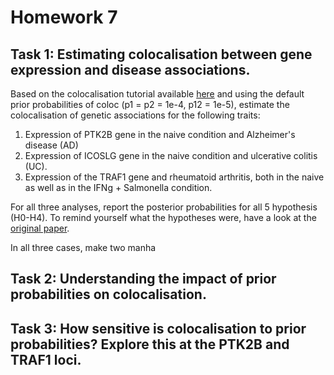 # Homework 7

## Task 1: Estimating colocalisation between gene expression and disease associations.

Based on the colocalisation tutorial available [here](https://github.com/kauralasoo/MTAT.03.239_Bioinformatics/blob/master/colocalisation/Introduction_to_coloc.md) and using the default prior probabilities of coloc (p1 = p2 = 1e-4, p12 = 1e-5), estimate the colocalisation of genetic associations for the following traits:

 1. Expression of PTK2B gene in the naive condition and Alzheimer's disease (AD)
 2. Expression of ICOSLG gene in the naive condition and ulcerative colitis (UC).
 3. Expression of the TRAF1 gene and rheumatoid arthritis, both in the naive as well as in the IFNg + Salmonella condition.

For all three analyses, report the posterior probabilities for all 5 hypothesis (H0-H4). To remind yourself what the hypotheses  were, have a look at the [original paper](http://journals.plos.org/plosgenetics/article?id=10.1371/journal.pgen.1004383). 

In all three cases, make two manha 

## Task 2: Understanding the impact of prior probabilities on colocalisation.

## Task 3: How sensitive is colocalisation to prior probabilities? Explore this at the PTK2B and TRAF1 loci.


<!--stackedit_data:
eyJoaXN0b3J5IjpbLTEwNTgzMTc2NzAsLTg3NjE0MTA3NiwyMD
MxMzM3MSwtMTUyNzgyNTAwMV19
-->